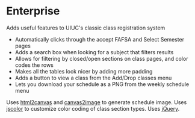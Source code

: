 # Enterprise
Adds useful features to UIUC's classic class registration system
* Automatically clicks through the accept FAFSA and Select Semester pages
* Adds a search box when looking for a subject that filters results
* Allows for filtering by closed/open sections on class pages, and color codes the rows
* Makes all the tables look nicer by adding more padding
* Adds a button to view a class from the Add/Drop classes menu
* Lets you download your schedule as a PNG from the weekly schedule menu


Uses [html2canvas](https://html2canvas.hertzen.com/) and [canvas2image](https://github.com/hongru/canvas2image) to generate schedule image. Uses [jscolor](http://jscolor.com/) to customize color coding of class section types. Uses [jQuery](https://jquery.com/). 
